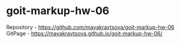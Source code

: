 # goit-markup-hw-06
Repository - https://github.com/mayakravtsova/goit-markup-hw-06
GitPage - https://mayakravtsova.github.io/goit-markup-hw-06/